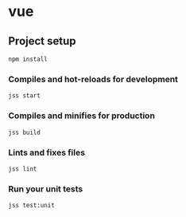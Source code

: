 # vue

## Project setup
```
npm install
```

### Compiles and hot-reloads for development
```
jss start
```

### Compiles and minifies for production
```
jss build
```

### Lints and fixes files
```
jss lint
```

### Run your unit tests
```
jss test:unit
```